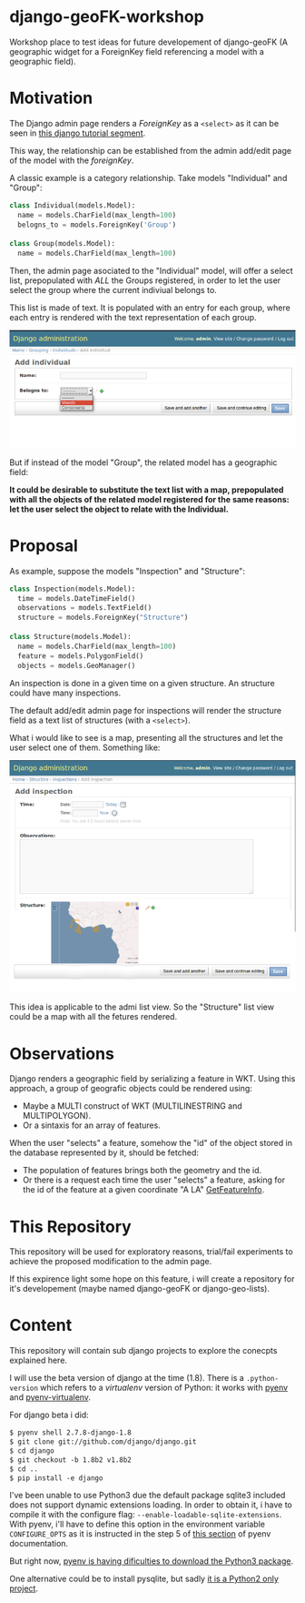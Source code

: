 # django-geoFK-workshop
Workshop place to test ideas for future developement of django-geoFK (A geographic widget for a ForeignKey field referencing a  model with a geographic field).

# Motivation #

The Django admin page renders a *ForeignKey* as a `<select>` as it can be seen in [this django tutorial segment](https://docs.djangoproject.com/en/1.8/intro/tutorial02/#adding-related-objects).

This way, the relationship can be established from the admin add/edit page of the model with the *foreignKey*.

A classic example is a category relationship. Take models "Individual" and "Group":

```python
class Individual(models.Model):
  name = models.CharField(max_length=100)
  belogns_to = models.ForeignKey('Group')

class Group(models.Model):
  name = models.CharField(max_length=100)
```

Then, the admin page asociated to the "Individual" model, will offer a select list, prepopulated with *ALL* the Groups registered, in order to let the user select the group where the current indiviual belongs to.

This list is made of text. It is populated with an entry for each group, where each entry is rendered with the text representation of each group.

![Simple Select List](doc/img/select_list_1.png)

But if instead of the model "Group", the related model has a geographic field:

**It could be desirable to substitute the text list with a map, prepopulated with all the objects of the related model registered for the same reasons: let the user select the object to relate with the Individual.**

# Proposal #

As example, suppose the models "Inspection" and "Structure":

```python
class Inspection(models.Model):
  time = models.DateTimeField()
  observations = models.TextField()
  structure = models.ForeignKey("Structure")

class Structure(models.Model):
  name = models.CharField(max_length=100)
  feature = models.PolygonField()
  objects = models.GeoManager()
```

An inspection is done in a given time on a given structure. An structure could have many inspections.

The default add/edit admin page for inspections will render the structure field as a text list of structures (with a `<select>`).

What i would like to see is a map, presenting all the structures and let the user select one of them. Something like:

![Select Map](doc/img/select_map_form.png)

This idea is applicable to the admi list view. So the "Structure" list view could be a map with all the fetures rendered.

# Observations #

Django renders a geographic field by serializing a feature in WKT. Using this approach, a group of geografic objects could be rendered using:

 * Maybe a MULTI<feature> construct of WKT (MULTILINESTRING and MULTIPOLYGON).
 * Or a sintaxis for an array of features.

When the user "selects" a feature, somehow the "id" of the object stored in the database represented by it, should be fetched:

 * The population of features brings both the geometry and the id.
 * Or there is a request each time the user "selects" a feature, asking for the id of the feature at a given coordinate "A LA" [GetFeatureInfo](http://docs.geoserver.org/stable/en/user/services/wms/reference.html#getfeatureinfo).

# This Repository #

This repository will be used for exploratory reasons, trial/fail experiments to achieve the proposed modification to the admin page.

If this expirence light some hope on this feature, i will create a repository for it's developement (maybe named django-geoFK or django-geo-lists).

# Content #

This repository will contain sub django projects to explore the conecpts explained here.

I will use the beta version of django at the time (1.8). There is a `.python-version` which refers to a *virtualenv* version of Python: it works with [pyenv](https://github.com/yyuu/pyenv) and [pyenv-virtualenv](https://github.com/yyuu/pyenv-virtualenv).

For django beta i did:

    $ pyenv shell 2.7.8-django-1.8
    $ git clone git://github.com/django/django.git
	$ cd django
	$ git checkout -b 1.8b2 v1.8b2
	$ cd ..
	$ pip install -e django

I've been unable to use Python3 due the default package sqlite3
included does not support dynamic extensions loading. In order to
obtain it, i have to compile it with the configure flag:
`--enable-loadable-sqlite-extensions`. With pyenv, i'll have to define
this option in the environment variable `CONFIGURE_OPTS` as it is
instructed in the step 5 of
[this section](https://github.com/yyuu/pyenv#basic-github-checkout) of
pyenv documentation.

But right now, [pyenv is having dificulties to download the Python3
package](https://github.com/yyuu/pyenv/issues/200#issuecomment-76057124).

One alternative could be to install pysqlite, but sadly
[it is a Python2 only project](http://stackoverflow.com/questions/23181197/install-pysqlite-in-virtualenv-with-python3-support).
